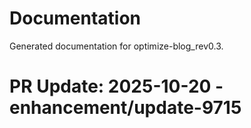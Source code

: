 # Documentation

Generated documentation for optimize-blog_rev0.3.

# PR Update: 2025-10-20 - enhancement/update-9715
